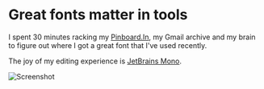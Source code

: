 # Great fonts matter in tools

I spent 30 minutes racking my [Pinboard.In](https://pinboard.in/u:nryberg), my Gmail archive and my brain to
figure out where I got a great font that I've used recently.  

The joy of my editing experience is [JetBrains
Mono](https://www.jetbrains.com/lp/mono/).  

![Screenshot](/img/Screenshot.2020-04-21.22.22.27 "Screenshot")
